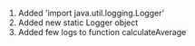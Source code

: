 1. Added 'import java.util.logging.Logger'
2. Added new static Logger object
3. Added few logs to function calculateAverage